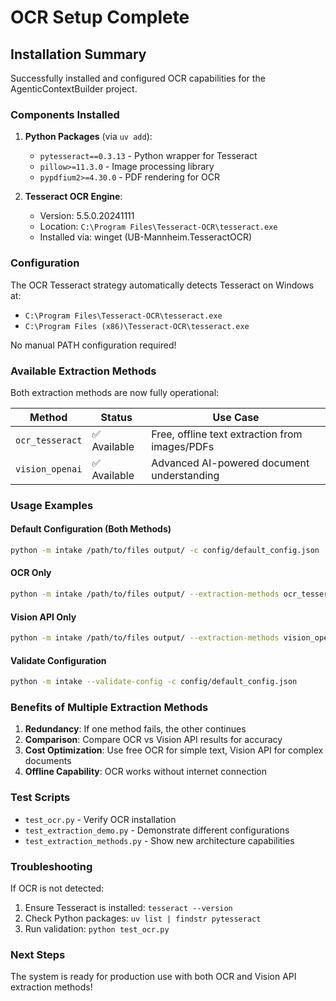 # OCR Setup Complete

## Installation Summary

Successfully installed and configured OCR capabilities for the AgenticContextBuilder project.

### Components Installed

1. **Python Packages** (via `uv add`):
   - `pytesseract==0.3.13` - Python wrapper for Tesseract
   - `pillow>=11.3.0` - Image processing library
   - `pypdfium2>=4.30.0` - PDF rendering for OCR

2. **Tesseract OCR Engine**:
   - Version: 5.5.0.20241111
   - Location: `C:\Program Files\Tesseract-OCR\tesseract.exe`
   - Installed via: winget (UB-Mannheim.TesseractOCR)

### Configuration

The OCR Tesseract strategy automatically detects Tesseract on Windows at:
- `C:\Program Files\Tesseract-OCR\tesseract.exe`
- `C:\Program Files (x86)\Tesseract-OCR\tesseract.exe`

No manual PATH configuration required!

### Available Extraction Methods

Both extraction methods are now fully operational:

| Method | Status | Use Case |
|--------|--------|----------|
| `ocr_tesseract` | ✅ Available | Free, offline text extraction from images/PDFs |
| `vision_openai` | ✅ Available | Advanced AI-powered document understanding |

### Usage Examples

#### Default Configuration (Both Methods)
```bash
python -m intake /path/to/files output/ -c config/default_config.json
```

#### OCR Only
```bash
python -m intake /path/to/files output/ --extraction-methods ocr_tesseract
```

#### Vision API Only
```bash
python -m intake /path/to/files output/ --extraction-methods vision_openai
```

#### Validate Configuration
```bash
python -m intake --validate-config -c config/default_config.json
```

### Benefits of Multiple Extraction Methods

1. **Redundancy**: If one method fails, the other continues
2. **Comparison**: Compare OCR vs Vision API results for accuracy
3. **Cost Optimization**: Use free OCR for simple text, Vision API for complex documents
4. **Offline Capability**: OCR works without internet connection

### Test Scripts

- `test_ocr.py` - Verify OCR installation
- `test_extraction_demo.py` - Demonstrate different configurations
- `test_extraction_methods.py` - Show new architecture capabilities

### Troubleshooting

If OCR is not detected:
1. Ensure Tesseract is installed: `tesseract --version`
2. Check Python packages: `uv list | findstr pytesseract`
3. Run validation: `python test_ocr.py`

### Next Steps

The system is ready for production use with both OCR and Vision API extraction methods!